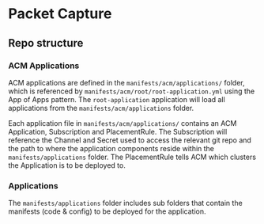 # Packet Capture

## Repo structure
### ACM Applications
ACM applications are defined in the `manifests/acm/applications/` folder, which is referenced by `manifests/acm/root/root-application.yml` using the App of Apps pattern.  The `root-application` application will load all applications from the `manifests/acm/applications` folder.

Each application file in `manifests/acm/applications/` contains an ACM Application, Subscription and PlacementRule.  The Subscription will reference the Channel and Secret used to access the relevant git repo and the path to where the application components reside within the `manifests/applications` folder.  The PlacementRule tells ACM which clusters the Application is to be deployed to.

### Applications
The `manifests/applications` folder includes sub folders that contain the manifests (code & config) to be deployed for the application.